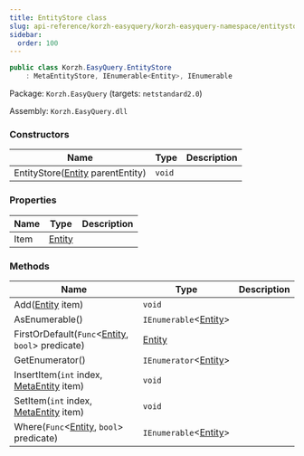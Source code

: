 ```yaml
---
title: EntityStore class
slug: api-reference/korzh-easyquery/korzh-easyquery-namespace/entitystore-class
sidebar:
  order: 100
---
```


```csharp
public class Korzh.EasyQuery.EntityStore
    : MetaEntityStore, IEnumerable<Entity>, IEnumerable

```
Package: `Korzh.EasyQuery` (targets: `netstandard2.0`)

Assembly: `Korzh.EasyQuery.dll`

### Constructors

| Name | Type | Description | 
| --- | --- | --- | 
| EntityStore([Entity](///easyquery/docs/api-reference/korzh-easyquery/korzh-easyquery-namespace/entity-class) parentEntity) | `void` |  | 


### Properties

| Name | Type | Description | 
| --- | --- | --- | 
| Item | [Entity](///easyquery/docs/api-reference/korzh-easyquery/korzh-easyquery-namespace/entity-class) |  | 


### Methods

| Name | Type | Description | 
| --- | --- | --- | 
| Add([Entity](///easyquery/docs/api-reference/korzh-easyquery/korzh-easyquery-namespace/entity-class) item) | `void` |  | 
| AsEnumerable() | `IEnumerable`&lt;[Entity](///easyquery/docs/api-reference/korzh-easyquery/korzh-easyquery-namespace/entity-class)&gt; |  | 
| FirstOrDefault(`Func`&lt;[Entity](///easyquery/docs/api-reference/korzh-easyquery/korzh-easyquery-namespace/entity-class), `bool`&gt; predicate) | [Entity](///easyquery/docs/api-reference/korzh-easyquery/korzh-easyquery-namespace/entity-class) |  | 
| GetEnumerator() | `IEnumerator`&lt;[Entity](///easyquery/docs/api-reference/korzh-easyquery/korzh-easyquery-namespace/entity-class)&gt; |  | 
| InsertItem(`int` index, [MetaEntity](///easyquery/docs/api-reference/easydata-core/easydata-namespace/metaentity-class) item) | `void` |  | 
| SetItem(`int` index, [MetaEntity](///easyquery/docs/api-reference/easydata-core/easydata-namespace/metaentity-class) item) | `void` |  | 
| Where(`Func`&lt;[Entity](///easyquery/docs/api-reference/korzh-easyquery/korzh-easyquery-namespace/entity-class), `bool`&gt; predicate) | `IEnumerable`&lt;[Entity](///easyquery/docs/api-reference/korzh-easyquery/korzh-easyquery-namespace/entity-class)&gt; |  |
